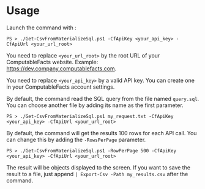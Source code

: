# Usage

Launch the command with :

```
PS > ./Get-CsvFromMaterializeSql.ps1 -CfApiKey <your_api_key> -CfApiUrl <your_url_root>
```

You need to replace `<your_url_root>` by the root URL of your ComputableFacts website. Example: https://dev.company.computablefacts.com.

You need to replace `<your_api_key>` by a valid API key. You can create one in your ComputableFacts account settings.

By default, the command read the SQL query from the file named `query.sql`. You can choose another file by adding its name as the first parameter.

```
PS > ./Get-CsvFromMaterializeSql.ps1 my_request.txt -CfApiKey <your_api_key> -CfApiUrl <your_url_root>
```

By default, the command will get the results 100 rows for each API call. You can change this by adding the `-RowsPerPage` parameter.

```
PS > ./Get-CsvFromMaterializeSql.ps1 -RowPerPage 500 -CfApiKey <your_api_key> -CfApiUrl <your_url_root>
```

The result will be objects displayed to the screen. If you want to save the result to a file, just append `| Export-Csv -Path my_results.csv` after the command.
